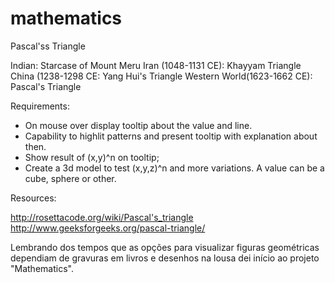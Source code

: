 # mathematics

Pascal'ss Triangle

Indian: Starcase of Mount Meru
Iran (1048-1131 CE): Khayyam Triangle
China (1238-1298 CE: Yang Hui's Triangle
Western World(1623-1662 CE): Pascal's Triangle  

Requirements:
- On mouse over display tooltip about the value and line.
- Capability to highlit patterns and present tooltip with explanation about then. 
- Show result of (x,y)^n on tooltip;
- Create a 3d model to test (x,y,z)^n and more variations. A value can be a cube, sphere or other.

Resources:

http://rosettacode.org/wiki/Pascal's_triangle
http://www.geeksforgeeks.org/pascal-triangle/


Lembrando dos tempos que as opções para visualizar figuras geométricas dependiam de gravuras em livros e desenhos na lousa dei início ao projeto "Mathematics".